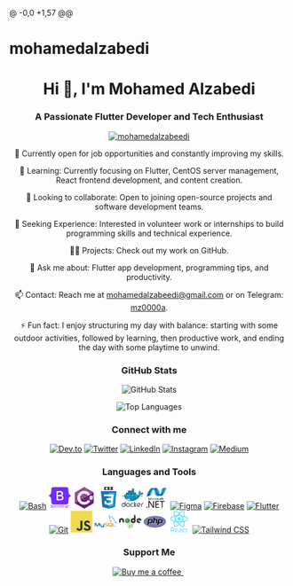 @ -0,0 +1,57 @@
# mohamedalzabedi
 
<h1 align="center">Hi 👋, I'm Mohamed Alzabedi</h1>
<h3 align="center">A Passionate Flutter Developer and Tech Enthusiast</h3>

<p align="center">
  <a href="https://twitter.com/mohamedalzabeedi" target="_blank">
    <img src="https://img.shields.io/twitter/follow/mohamedalzabeedi?logo=twitter&style=for-the-badge" alt="mohamedalzabeedi" />
  </a>
</p>

<p align="center">
  🔭 Currently open for job opportunities and constantly improving my skills.
</p>

<p align="center">
  🌱 Learning: Currently focusing on Flutter, CentOS server management, React frontend development, and content creation.
</p>

<p align="center">
  👯 Looking to collaborate: Open to joining open-source projects and software development teams.
</p>

<p align="center">
  🤝 Seeking Experience: Interested in volunteer work or internships to build programming skills and technical experience.
</p>

<p align="center">
  👨‍💻 Projects: Check out my work on GitHub.
</p>

<p align="center">
  💬 Ask me about: Flutter app development, programming tips, and productivity.
</p>

<p align="center">
  📫 Contact: Reach me at <a href="mailto:mohamedalzabeedi@gmail.com">mohamedalzabeedi@gmail.com</a> or on Telegram: <a href="https://t.me/mz0000a">mz0000a</a>.
</p>

<p align="center">
  ⚡ Fun fact: I enjoy structuring my day with balance: starting with some outdoor activities, followed by learning, then productive work, and ending the day with some playtime to unwind.
</p>

<h3 align="center">GitHub Stats</h3>
<p align="center">
  <img src="https://github-readme-stats.vercel.app/api?username=mohamedalzabedi&show_icons=true&theme=radical" alt="GitHub Stats" />
</p>

<p align="center">
  <img src="https://github-readme-stats.vercel.app/api/top-langs?username=mohamedalzabedi&show_icons=true&locale=en&layout=compact" alt="Top Languages" />
</p>

<h3 align="center">Connect with me</h3>
<p align="center">
  <a href="https://dev.to/mohamedalzabedi" target="blank"><img src="https://raw.githubusercontent.com/rahuldkjain/github-profile-readme-generator/master/src/images/icons/Social/devto.svg" alt="Dev.to" height="30" width="40" /></a> <a href="https://twitter.com/mohamedalzabeedi" target="blank"><img src="https://raw.githubusercontent.com/rahuldkjain/github-profile-readme-generator/master/src/images/icons/Social/twitter.svg" alt="Twitter" height="30" width="40" /></a> <a href="https://linkedin.com/in/mohamed-alzabedi" target="blank"><img src="https://raw.githubusercontent.com/rahuldkjain/github-profile-readme-generator/master/src/images/icons/Social/linked-in-alt.svg" alt="LinkedIn" height="30" width="40" /></a> <a href="https://instagram.com/mz000a" target="blank"><img src="https://raw.githubusercontent.com/rahuldkjain/github-profile-readme-generator/master/src/images/icons/Social/instagram.svg" alt="Instagram" height="30" width="40" /></a> <a href="https://medium.com/@mohamedalzabedi" target="blank"><img src="https://raw.githubusercontent.com/rahuldkjain/github-profile-readme-generator/master/src/images/icons/Social/medium.svg" alt="Medium" height="30" width="40" /></a>

</p> <h3 align="center">Languages and Tools</h3> <p align="center"> <a href="https://www.gnu.org/software/bash/" target="_blank" rel="noreferrer"><img src="https://www.vectorlogo.zone/logos/gnu_bash/gnu_bash-icon.svg" alt="Bash" width="40" height="40" /></a> <a href="https://getbootstrap.com" target="_blank" rel="noreferrer"><img src="https://raw.githubusercontent.com/devicons/devicon/master/icons/bootstrap/bootstrap-plain-wordmark.svg" alt="Bootstrap" width="40" height="40" /></a> <a href="https://www.w3schools.com/cs/" target="_blank" rel="noreferrer"><img src="https://raw.githubusercontent.com/devicons/devicon/master/icons/csharp/csharp-original.svg" alt="C#" width="40" height="40" /></a> <a href="https://www.w3schools.com/css/" target="_blank" rel="noreferrer"><img src="https://raw.githubusercontent.com/devicons/devicon/master/icons/css3/css3-original-wordmark.svg" alt="CSS3" width="40" height="40" /></a> <a href="https://www.docker.com/" target="_blank" rel="noreferrer"><img src="https://raw.githubusercontent.com/devicons/devicon/master/icons/docker/docker-original-wordmark.svg" alt="Docker" width="40" height="40" /></a> <a href="https://dotnet.microsoft.com/" target="_blank" rel="noreferrer"><img src="https://raw.githubusercontent.com/devicons/devicon/master/icons/dot-net/dot-net-original-wordmark.svg" alt="DotNet" width="40" height="40" /></a> <a href="https://www.figma.com/" target="_blank" rel="noreferrer"><img src="https://www.vectorlogo.zone/logos/figma/figma-icon.svg" alt="Figma" width="40" height="40" /></a> <a href="https://firebase.google.com/" target="_blank" rel="noreferrer"><img src="https://www.vectorlogo.zone/logos/firebase/firebase-icon.svg" alt="Firebase" width="40" height="40" /></a> <a href="https://flutter.dev" target="_blank" rel="noreferrer"><img src="https://www.vectorlogo.zone/logos/flutterio/flutterio-icon.svg" alt="Flutter" width="40" height="40" /></a> <a href="https://git-scm.com/" target="_blank" rel="noreferrer"><img src="https://www.vectorlogo.zone/logos/git-scm/git-scm-icon.svg" alt="Git" width="40" height="40" /></a> <a href="https://developer.mozilla.org/en-US/docs/Web/JavaScript" target="_blank" rel="noreferrer"><img src="https://raw.githubusercontent.com/devicons/devicon/master/icons/javascript/javascript-original.svg" alt="JavaScript" width="40" height="40" /></a> <a href="https://www.mysql.com/" target="_blank" rel="noreferrer"><img src="https://raw.githubusercontent.com/devicons/devicon/master/icons/mysql/mysql-original-wordmark.svg" alt="MySQL" width="40" height="40" /></a> <a href="https://nodejs.org" target="_blank" rel="noreferrer"><img src="https://raw.githubusercontent.com/devicons/devicon/master/icons/nodejs/nodejs-original-wordmark.svg" alt="Node.js" width="40" height="40" /></a> <a href="https://www.php.net" target="_blank" rel="noreferrer"><img src="https://raw.githubusercontent.com/devicons/devicon/master/icons/php/php-original.svg" alt="PHP" width="40" height="40" /></a> <a href="https://reactjs.org/" target="_blank" rel="noreferrer"><img src="https://raw.githubusercontent.com/devicons/devicon/master/icons/react/react-original-wordmark.svg" alt="React" width="40" height="40" /></a> <a href="https://tailwindcss.com/" target="_blank" rel="noreferrer"><img src="https://www.vectorlogo.zone/logos/tailwindcss/tailwindcss-icon.svg" alt="Tailwind CSS" width="40" height="40" /></a> </p> <h3 align="center">Support Me</h3> <p align="center"> <a href="https://www.buymeacoffee.com/mohamedalzabedi" target="_blank"> <img src="https://cdn.buymeacoffee.com/buttons/v2/default-yellow.png" height="50" width="210" alt="Buy me a coffee" /> </a> </p>

